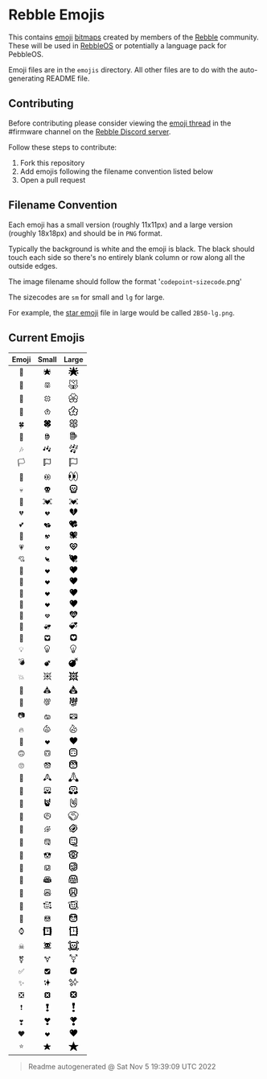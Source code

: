 # Rebble Emojis

This contains [emoji](https://en.wikipedia.org/wiki/Emoji) [bitmaps](https://en.wikipedia.org/wiki/Bitmap) created by members of the [Rebble](https://rebble.io/) community. These will be used in [RebbleOS](https://github.com/pebble-dev/RebbleOS) or potentially a language pack for PebbleOS.

Emoji files are in the `emojis` directory. All other files are to do with the auto-generating README file.

## Contributing

Before contributing please consider viewing the [emoji thread](https://discord.com/channels/221364737269694464/902868168660353046) in the \#firmware channel on the [Rebble Discord server](https://rebble.io/discord).

Follow these steps to contribute:

1. Fork this repository
1. Add emojis following the filename convention listed below
1. Open a pull request

## Filename Convention

Each emoji has a small version (roughly 11x11px) and a large version (roughly 18x18px) and should be in `PNG` format.

Typically the background is white and the emoji is black. The black should touch each side so there's no entirely blank column or row along all the outside edges.

The image filename should follow the format '`codepoint`-`sizecode`.png'

The sizecodes are `sm` for small and `lg` for large.

For example, the [star emoji](https://emojipedia.org/star) file in large would be called `2B50-lg.png`.

## Current Emojis

| Emoji | Small | Large |
|:-----:|:-----:|:-----:|
| 🌟 | ![emoji/1f31f-sm.png](emoji/1f31f-sm.png) | ![emoji/1f31f-lg.png](emoji/1f31f-lg.png) |
| 🌷 | ![emoji/1f337-sm.png](emoji/1f337-sm.png) | ![emoji/1f337-lg.png](emoji/1f337-lg.png) |
| 🌸 | ![emoji/1f338-sm.png](emoji/1f338-sm.png) | ![emoji/1f338-lg.png](emoji/1f338-lg.png) |
| 🌺 | ![emoji/1f33a-sm.png](emoji/1f33a-sm.png) | ![emoji/1f33a-lg.png](emoji/1f33a-lg.png) |
| 🍀 | ![emoji/1f340-sm.png](emoji/1f340-sm.png) | ![emoji/1f340-lg.png](emoji/1f340-lg.png) |
| 🍺 | ![emoji/1f37a-sm.png](emoji/1f37a-sm.png) | ![emoji/1f37a-lg.png](emoji/1f37a-lg.png) |
| 🎶 | ![emoji/1f3b6-sm.png](emoji/1f3b6-sm.png) | ![emoji/1f3b6-lg.png](emoji/1f3b6-lg.png) |
| 🏳 | ![emoji/1f3f3-sm.png](emoji/1f3f3-sm.png) | ![emoji/1f3f3-lg.png](emoji/1f3f3-lg.png) |
| 👀 | ![emoji/1f440-sm.png](emoji/1f440-sm.png) | ![emoji/1f440-lg.png](emoji/1f440-lg.png) |
| 💀 | ![emoji/1f480-sm.png](emoji/1f480-sm.png) | ![emoji/1f480-lg.png](emoji/1f480-lg.png) |
| 💓 | ![emoji/1f493-sm.png](emoji/1f493-sm.png) | ![emoji/1f493-lg.png](emoji/1f493-lg.png) |
| 💔 | ![emoji/1f494-sm.png](emoji/1f494-sm.png) | ![emoji/1f494-lg.png](emoji/1f494-lg.png) |
| 💕 | ![emoji/1f495-sm.png](emoji/1f495-sm.png) | ![emoji/1f495-lg.png](emoji/1f495-lg.png) |
| 💖 | ![emoji/1f496-sm.png](emoji/1f496-sm.png) | ![emoji/1f496-lg.png](emoji/1f496-lg.png) |
| 💗 | ![emoji/1f497-sm.png](emoji/1f497-sm.png) | ![emoji/1f497-lg.png](emoji/1f497-lg.png) |
| 💘 | ![emoji/1f498-sm.png](emoji/1f498-sm.png) | ![emoji/1f498-lg.png](emoji/1f498-lg.png) |
| 💙 | ![emoji/1f499-sm.png](emoji/1f499-sm.png) | ![emoji/1f499-lg.png](emoji/1f499-lg.png) |
| 💚 | ![emoji/1f49a-sm.png](emoji/1f49a-sm.png) | ![emoji/1f49a-lg.png](emoji/1f49a-lg.png) |
| 💛 | ![emoji/1f49b-sm.png](emoji/1f49b-sm.png) | ![emoji/1f49b-lg.png](emoji/1f49b-lg.png) |
| 💜 | ![emoji/1f49c-sm.png](emoji/1f49c-sm.png) | ![emoji/1f49c-lg.png](emoji/1f49c-lg.png) |
| 💝 | ![emoji/1f49d-sm.png](emoji/1f49d-sm.png) | ![emoji/1f49d-lg.png](emoji/1f49d-lg.png) |
| 💞 | ![emoji/1f49e-sm.png](emoji/1f49e-sm.png) | ![emoji/1f49e-lg.png](emoji/1f49e-lg.png) |
| 💟 | ![emoji/1f49f-sm.png](emoji/1f49f-sm.png) | ![emoji/1f49f-lg.png](emoji/1f49f-lg.png) |
| 💡 | ![emoji/1f4a1-sm.png](emoji/1f4a1-sm.png) | ![emoji/1f4a1-lg.png](emoji/1f4a1-lg.png) |
| 💣 | ![emoji/1f4a3-sm.png](emoji/1f4a3-sm.png) | ![emoji/1f4a3-lg.png](emoji/1f4a3-lg.png) |
| 💥 | ![emoji/1f4a5-sm.png](emoji/1f4a5-sm.png) | ![emoji/1f4a5-lg.png](emoji/1f4a5-lg.png) |
| 💩 | ![emoji/1f4a9-sm.png](emoji/1f4a9-sm.png) | ![emoji/1f4a9-lg.png](emoji/1f4a9-lg.png) |
| 💯 | ![emoji/1f4af-sm.png](emoji/1f4af-sm.png) | ![emoji/1f4af-lg.png](emoji/1f4af-lg.png) |
| 📷 | ![emoji/1f4f7-sm.png](emoji/1f4f7-sm.png) | ![emoji/1f4f7-lg.png](emoji/1f4f7-lg.png) |
| 🔥 | ![emoji/1f525-sm.png](emoji/1f525-sm.png) | ![emoji/1f525-lg.png](emoji/1f525-lg.png) |
| 🖤 | ![emoji/1f5a4-sm.png](emoji/1f5a4-sm.png) | ![emoji/1f5a4-lg.png](emoji/1f5a4-lg.png) |
| 🙃 | ![emoji/1f643-sm.png](emoji/1f643-sm.png) | ![emoji/1f643-lg.png](emoji/1f643-lg.png) |
| 🙄 | ![emoji/1f644-sm.png](emoji/1f644-sm.png) | ![emoji/1f644-lg.png](emoji/1f644-lg.png) |
| 🙏 | ![emoji/1f64f-sm.png](emoji/1f64f-sm.png) | ![emoji/1f64f-lg.png](emoji/1f64f-lg.png) |
| 🤗 | ![emoji/1f917-sm.png](emoji/1f917-sm.png) | ![emoji/1f917-lg.png](emoji/1f917-lg.png) |
| 🤘 | ![emoji/1f918-sm.png](emoji/1f918-sm.png) | ![emoji/1f918-lg.png](emoji/1f918-lg.png) |
| 🤝 | ![emoji/1f91d-sm.png](emoji/1f91d-sm.png) | ![emoji/1f91d-lg.png](emoji/1f91d-lg.png) |
| 🤣 | ![emoji/1f923-sm.png](emoji/1f923-sm.png) | ![emoji/1f923-lg.png](emoji/1f923-lg.png) |
| 🤤 | ![emoji/1f924-sm.png](emoji/1f924-sm.png) | ![emoji/1f924-lg.png](emoji/1f924-lg.png) |
| 🤩 | ![emoji/1f929-sm.png](emoji/1f929-sm.png) | ![emoji/1f929-lg.png](emoji/1f929-lg.png) |
| 🤪 | ![emoji/1f92a-sm.png](emoji/1f92a-sm.png) | ![emoji/1f92a-lg.png](emoji/1f92a-lg.png) |
| 🤬 | ![emoji/1f92c-sm.png](emoji/1f92c-sm.png) | ![emoji/1f92c-lg.png](emoji/1f92c-lg.png) |
| 🤮 | ![emoji/1f92e-sm.png](emoji/1f92e-sm.png) | ![emoji/1f92e-lg.png](emoji/1f92e-lg.png) |
| 🥰 | ![emoji/1f970-sm.png](emoji/1f970-sm.png) | ![emoji/1f970-lg.png](emoji/1f970-lg.png) |
| 🥺 | ![emoji/1f97a-sm.png](emoji/1f97a-sm.png) | ![emoji/1f97a-lg.png](emoji/1f97a-lg.png) |
| ⌚ | ![emoji/231a-sm.png](emoji/231a-sm.png) | ![emoji/231a-lg.png](emoji/231a-lg.png) |
| ☠ | ![emoji/2620-sm.png](emoji/2620-sm.png) | ![emoji/2620-lg.png](emoji/2620-lg.png) |
| ⚧ | ![emoji/26a7-sm.png](emoji/26a7-sm.png) | ![emoji/26a7-lg.png](emoji/26a7-lg.png) |
| ✅ | ![emoji/2705-sm.png](emoji/2705-sm.png) | ![emoji/2705-lg.png](emoji/2705-lg.png) |
| ✨ | ![emoji/2728-sm.png](emoji/2728-sm.png) | ![emoji/2728-lg.png](emoji/2728-lg.png) |
| ❎ | ![emoji/274e-sm.png](emoji/274e-sm.png) | ![emoji/274e-lg.png](emoji/274e-lg.png) |
| ❗ | ![emoji/2757-sm.png](emoji/2757-sm.png) | ![emoji/2757-lg.png](emoji/2757-lg.png) |
| ❣ | ![emoji/2763-sm.png](emoji/2763-sm.png) | ![emoji/2763-lg.png](emoji/2763-lg.png) |
| ❤ | ![emoji/2764-sm.png](emoji/2764-sm.png) | ![emoji/2764-lg.png](emoji/2764-lg.png) |
| ⭐ | ![emoji/2b50-sm.png](emoji/2b50-sm.png) | ![emoji/2b50-lg.png](emoji/2b50-lg.png) |

> Readme autogenerated @ Sat Nov  5 19:39:09 UTC 2022

